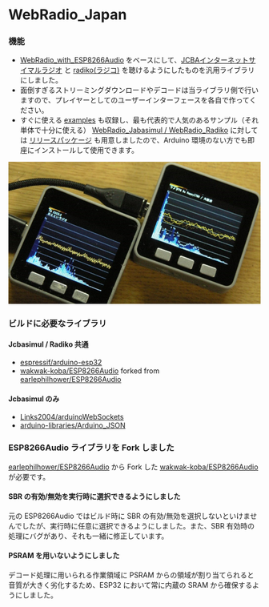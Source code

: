 # WebRadio_Japan

### 機能
- [WebRadio_with_ESP8266Audio](https://github.com/m5stack/M5Unified/tree/master/examples/Advanced/WebRadio_with_ESP8266Audio) をベースにして、[JCBAインターネットサイマルラジオ](https://www.jcbasimul.com/) と [radiko(ラジコ)](https://radiko.jp/) を聴けるようにしたものを汎用ライブラリにしました。
- 面倒すぎるストリーミングダウンロードやデコードは当ライブラリ側で行いますので、プレイヤーとしてのユーザーインターフェースを各自で作ってください。
- すぐに使える [examples](examples/) も収録し、最も代表的で人気のあるサンプル（それ単体で十分に使える） [WebRadio_Jabasimul / WebRadio_Radiko](examples/graphical) に対しては [リリースパッケージ](release/) も用意しましたので、Arduino 環境のない方でも即座にインストールして使用できます。

![image1](docs/screenshot.png)

### ビルドに必要なライブラリ
#### Jcbasimul / Radiko 共通
- [espressif/arduino-esp32](https://github.com/espressif/arduino-esp32)
- [wakwak-koba/ESP8266Audio](https://github.com/wakwak-koba/ESP8266Audio) forked from [earlephilhower/ESP8266Audio](https://github.com/earlephilhower/ESP8266Audio)
#### Jcbasimul のみ
- [Links2004/arduinoWebSockets](https://github.com/Links2004/arduinoWebSockets)
- [arduino-libraries/Arduino_JSON](https://github.com/arduino-libraries/Arduino_JSON)

### ESP8266Audio ライブラリを Fork しました
[earlephilhower/ESP8266Audio](https://github.com/earlephilhower/ESP8266Audio) から Fork した [wakwak-koba/ESP8266Audio](https://github.com/wakwak-koba/ESP8266Audio) が必要です。
#### SBR の有効/無効を実行時に選択できるようにしました
 元の ESP8266Audio ではビルド時に SBR の有効/無効を選択しないといけませんでしたが、実行時に任意に選択できるようにしました。また、SBR 有効時の処理にバグがあり、それも一緒に修正しています。
#### PSRAM を用いないようにしました
 デコード処理に用いられる作業領域に PSRAM からの領域が割り当てられると音質が大きく劣化するため、ESP32 において常に内蔵の SRAM から確保するようにしました。
